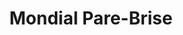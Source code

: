 ---
title: "Mondial Pare-Brise"
url: /villenave-dornon/mondial-pare-brise/
shop: réparation de voitures
---